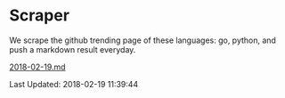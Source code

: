 # Scraper

We scrape the github trending page of these languages: go, python, and push a markdown result everyday.

[2018-02-19.md](https://github.com/borays/Scraper/blob/master/2018-02-19.md)

Last Updated: 2018-02-19 11:39:44